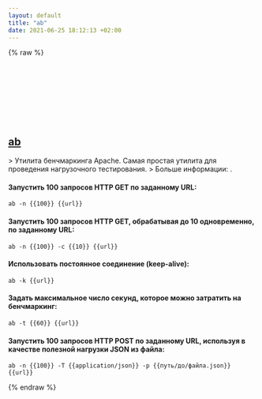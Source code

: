```yaml
---
layout: default
title: "ab"
date: 2021-06-25 18:12:13 +02:00
---
```

{% raw %}
<h2 id="ab">
  <a href="/ru/common/ab.html">ab</a> <a href="#ab"><svg class="icon">
    <use href="/assets/images/unicode_sprite.svg#link" />
  </svg></a>
</h2>
> Утилита бенчмаркинга Apache. Самая простая утилита для проведения нагрузочного тестирования.
> Больше информации: <https://httpd.apache.org/docs/current/programs/ab.html>.

#### Запустить 100 запросов HTTP GET по заданному URL:
```shell
ab -n {{100}} {{url}}
```
#### Запустить 100 запросов HTTP GET, обрабатывая до 10 одновременно, по заданному URL:
```shell
ab -n {{100}} -c {{10}} {{url}}
```
#### Использовать постоянное соединение (keep-alive):
```shell
ab -k {{url}}
```
#### Задать максимальное число секунд, которое можно затратить на бенчмаркинг:
```shell
ab -t {{60}} {{url}}
```
#### Запустить 100 запросов HTTP POST по заданному URL, используя в качестве полезной нагрузки JSON из файла:
```shell
ab -n {{100}} -T {{application/json}} -p {{путь/до/файла.json}} {{url}}
```
{% endraw %}